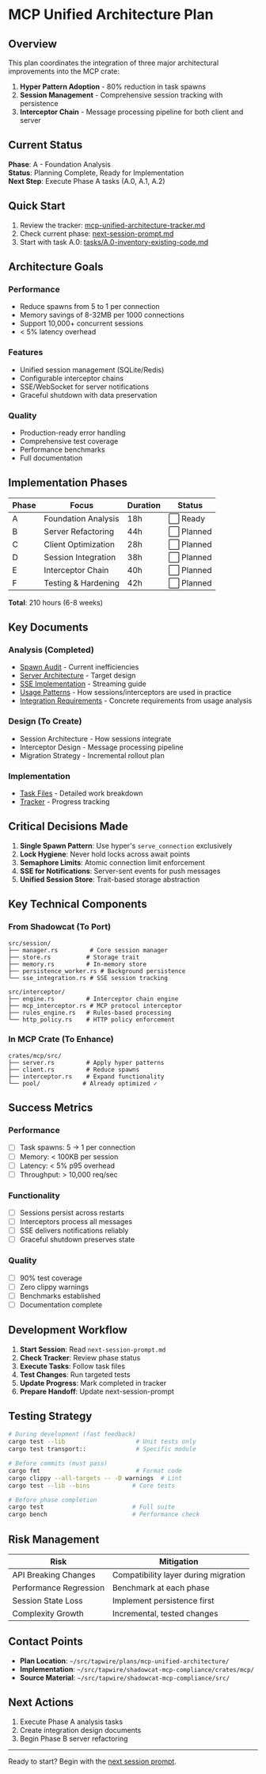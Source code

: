 # MCP Unified Architecture Plan

## Overview

This plan coordinates the integration of three major architectural improvements into the MCP crate:

1. **Hyper Pattern Adoption** - 80% reduction in task spawns
2. **Session Management** - Comprehensive session tracking with persistence  
3. **Interceptor Chain** - Message processing pipeline for both client and server

## Current Status

**Phase**: A - Foundation Analysis  
**Status**: Planning Complete, Ready for Implementation  
**Next Step**: Execute Phase A tasks (A.0, A.1, A.2)

## Quick Start

1. Review the tracker: [mcp-unified-architecture-tracker.md](mcp-unified-architecture-tracker.md)
2. Check current phase: [next-session-prompt.md](next-session-prompt.md)
3. Start with task A.0: [tasks/A.0-inventory-existing-code.md](tasks/A.0-inventory-existing-code.md)

## Architecture Goals

### Performance
- Reduce spawns from 5 to 1 per connection
- Memory savings of 8-32MB per 1000 connections
- Support 10,000+ concurrent sessions
- < 5% latency overhead

### Features
- Unified session management (SQLite/Redis)
- Configurable interceptor chains
- SSE/WebSocket for server notifications
- Graceful shutdown with data preservation

### Quality
- Production-ready error handling
- Comprehensive test coverage
- Performance benchmarks
- Full documentation

## Implementation Phases

| Phase | Focus | Duration | Status |
|-------|-------|----------|--------|
| A | Foundation Analysis | 18h | ⬜ Ready |
| B | Server Refactoring | 44h | ⬜ Planned |
| C | Client Optimization | 28h | ⬜ Planned |
| D | Session Integration | 38h | ⬜ Planned |
| E | Interceptor Chain | 40h | ⬜ Planned |
| F | Testing & Hardening | 42h | ⬜ Planned |

**Total**: 210 hours (6-8 weeks)

## Key Documents

### Analysis (Completed)
- [Spawn Audit](analysis/spawn-audit.md) - Current inefficiencies
- [Server Architecture](analysis/server-architecture.md) - Target design
- [SSE Implementation](analysis/sse-implementation.md) - Streaming guide
- [Usage Patterns](analysis/usage-patterns.md) - How sessions/interceptors are used in practice
- [Integration Requirements](analysis/integration-requirements.md) - Concrete requirements from usage analysis

### Design (To Create)
- Session Architecture - How sessions integrate
- Interceptor Design - Message processing pipeline
- Migration Strategy - Incremental rollout plan

### Implementation
- [Task Files](tasks/) - Detailed work breakdown
- [Tracker](mcp-unified-architecture-tracker.md) - Progress tracking

## Critical Decisions Made

1. **Single Spawn Pattern**: Use hyper's `serve_connection` exclusively
2. **Lock Hygiene**: Never hold locks across await points
3. **Semaphore Limits**: Atomic connection limit enforcement
4. **SSE for Notifications**: Server-sent events for push messages
5. **Unified Session Store**: Trait-based storage abstraction

## Key Technical Components

### From Shadowcat (To Port)
```
src/session/
├── manager.rs         # Core session manager
├── store.rs          # Storage trait
├── memory.rs         # In-memory store
├── persistence_worker.rs # Background persistence
└── sse_integration.rs # SSE session tracking

src/interceptor/
├── engine.rs         # Interceptor chain engine
├── mcp_interceptor.rs # MCP protocol interceptor
├── rules_engine.rs   # Rules-based processing
└── http_policy.rs    # HTTP policy enforcement
```

### In MCP Crate (To Enhance)
```
crates/mcp/src/
├── server.rs         # Apply hyper patterns
├── client.rs         # Reduce spawns
├── interceptor.rs    # Expand functionality
└── pool/            # Already optimized ✓
```

## Success Metrics

### Performance
- [ ] Task spawns: 5 → 1 per connection
- [ ] Memory: < 100KB per session
- [ ] Latency: < 5% p95 overhead
- [ ] Throughput: > 10,000 req/sec

### Functionality
- [ ] Sessions persist across restarts
- [ ] Interceptors process all messages
- [ ] SSE delivers notifications reliably
- [ ] Graceful shutdown preserves state

### Quality
- [ ] 90% test coverage
- [ ] Zero clippy warnings
- [ ] Benchmarks established
- [ ] Documentation complete

## Development Workflow

1. **Start Session**: Read `next-session-prompt.md`
2. **Check Tracker**: Review phase status
3. **Execute Tasks**: Follow task files
4. **Test Changes**: Run targeted tests
5. **Update Progress**: Mark completed in tracker
6. **Prepare Handoff**: Update next-session-prompt

## Testing Strategy

```bash
# During development (fast feedback)
cargo test --lib                    # Unit tests only
cargo test transport::              # Specific module

# Before commits (must pass)
cargo fmt                           # Format code
cargo clippy --all-targets -- -D warnings  # Lint
cargo test --lib --bins            # Core tests

# Before phase completion
cargo test                         # Full suite
cargo bench                        # Performance check
```

## Risk Management

| Risk | Mitigation |
|------|------------|
| API Breaking Changes | Compatibility layer during migration |
| Performance Regression | Benchmark at each phase |
| Session State Loss | Implement persistence first |
| Complexity Growth | Incremental, tested changes |

## Contact Points

- **Plan Location**: `~/src/tapwire/plans/mcp-unified-architecture/`
- **Implementation**: `~/src/tapwire/shadowcat-mcp-compliance/crates/mcp/`
- **Source Material**: `~/src/tapwire/shadowcat-mcp-compliance/src/`

## Next Actions

1. Execute Phase A analysis tasks
2. Create integration design documents
3. Begin Phase B server refactoring

---

Ready to start? Begin with the [next session prompt](next-session-prompt.md).